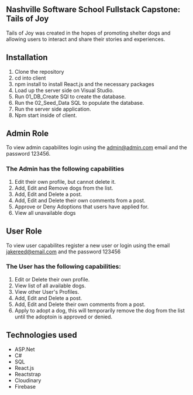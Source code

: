 
## Nashville Software School Fullstack Capstone: Tails of Joy
Tails of Joy was created in the hopes of promoting shelter dogs and allowing users to interact and share their stories and experiences.

## Installation
1. Clone the repository
2. cd into client
3. npm install to install React.js and the necessary packages
4. Load up the server side on Visual Studio.
5. Run 01_DB_Create SQl to create the database.
6. Run the 02_Seed_Data SQL to populate the database.
7. Run the server side application.
8. Npm start inside of client.

## Admin Role
To view admin capabilites login using the admin@admin.com email and the password 123456.
### The Admin has the following capabilities
1. Edit their own profile, but cannot delete it.
2. Add, Edit and Remove dogs from the list.
3. Add, Edit and Delete a post.
4. Add, Edit and Delete their own comments from a post.
5. Approve or Deny Adoptions that users have applied for.
6. View all unavailable dogs


## User Role
To view user capabilites register a new user or login using the email jakereed@email.com and the password 123456
### The User has the following capabilities:
1. Edit or Delete their own profile.
2. View list of all available dogs.
3. View other User's Profiles.
4. Add, Edit and Delete a post.
5. Add, Edit and Delete their own comments from a post.
6. Apply to adopt a dog, this will temporarily remove the dog from the list until the adoptoin is approved or denied.

## Technologies used
- ASP.Net
- C#
- SQL
- React.js
- Reactstrap
- Cloudinary
- Firebase


